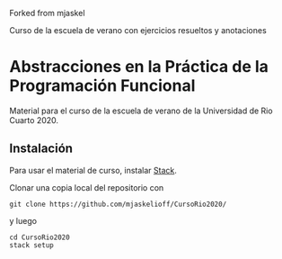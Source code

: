 Forked from mjaskel

Curso de la escuela de verano con ejercicios resueltos y anotaciones

# Abstracciones en la Práctica de la Programación Funcional
Material para el curso de la escuela de verano de la Universidad de Rio Cuarto 2020.

## Instalación

Para usar el material de curso, instalar [Stack](https://www.haskellstack.org).

Clonar una copia local del repositorio con

```
git clone https://github.com/mjaskelioff/CursoRio2020/
```
y luego

```
cd CursoRio2020
stack setup
```
